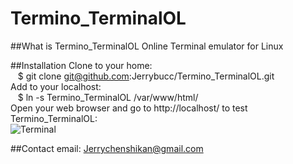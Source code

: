# Termino_TerminalOL

##What is Termino_TerminalOL
Online Terminal emulator for Linux

##Installation
Clone to your home:<br/>
&nbsp;&nbsp;&nbsp;$ git clone git@github.com:Jerrybucc/Termino_TerminalOL.git<br/>
Add to your localhost:<br/>
&nbsp;&nbsp;&nbsp;$ ln -s Termino_TerminalOL /var/www/html/<br/>
Open your web browser and go to http://localhost/ to test Termino_TerminalOL:<br/>
	![Terminal](https://nj02all01.baidupcs.com/file/560c5b5abb1186a01c65de586f645201?bkt=p3-1400560c5b5abb1186a01c65de586f645201f8241843000000004b96&fid=1076888732-250528-400745424206551&time=1473387841&sign=FDTAXGERLBH-DCb740ccc5511e5e8fedcff06b081203-DYRT0%2FUE1VZXkhEUk9ip7mCCapw%3D&to=nj2hb&fm=Yan,B,T,nc&sta_dx=19350&sta_cs=&sta_ft=png&sta_ct=0&sta_mt=0&fm2=Yangquan,B,T,nc&newver=1&newfm=1&secfm=1&flow_ver=3&pkey=1400560c5b5abb1186a01c65de586f645201f8241843000000004b96&sl=75956300&expires=8h&rt=sh&r=742301793&mlogid=5854642024643722254&vuk=1076888732&vbdid=3491262872&fin=terminal.png&fn=terminal.png&slt=pm&uta=0&rtype=1&iv=0&isw=0&dp-logid=5854642024643722254&dp-callid=0.1.1&hps=1&csl=600&csign=mrZRbey%2F2dhBeFKXq29qkyFfA3E%3D)

##Contact
email: Jerrychenshikan@gmail.com
